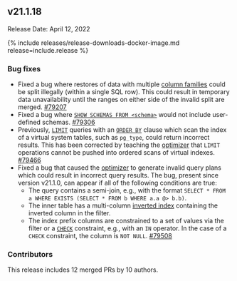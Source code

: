 ## v21.1.18

Release Date: April 12, 2022

{% include releases/release-downloads-docker-image.md release=include.release %}


<h3 id="v21-1-18-bug-fixes">Bug fixes</h3>

- Fixed a bug where restores of data with multiple [column families](https://www.cockroachlabs.com/docs/v21.1/column-families) could be split illegally (within a single SQL row). This could result in temporary data unavailability until the ranges on either side of the invalid split are merged. [#79207][#79207]
- Fixed a bug where [`SHOW SCHEMAS FROM <schema>`](https://www.cockroachlabs.com/docs/v21.1/show-schemas) would not include user-defined schemas. [#79306][#79306]
- Previously, [`LIMIT`](https://www.cockroachlabs.com/docs/v21.1/limit-offset) queries with an [`ORDER BY`](https://www.cockroachlabs.com/docs/v21.1/order-by) clause which scan the index of a virtual system tables, such as `pg_type`, could return incorrect results. This has been corrected by teaching the [optimizer](https://www.cockroachlabs.com/docs/v21.1/cost-based-optimizer) that `LIMIT` operations cannot be pushed into ordered scans of virtual indexes. [#79466][#79466]
- Fixed a bug that caused the [optimizer](https://www.cockroachlabs.com/docs/v21.1/cost-based-optimizer) to generate invalid query plans which could result in incorrect query results. The bug, present since version v21.1.0, can appear if all of the following conditions are true:
    - The query contains a semi-join, e.g., with the format `SELECT * FROM a WHERE EXISTS (SELECT * FROM b WHERE a.a @> b.b)`.
    - The inner table has a multi-column [inverted index](https://www.cockroachlabs.com/docs/v21.1/inverted-indexes) containing the inverted column in the filter.
    - The index prefix columns are constrained to a set of values via the filter or a [`CHECK`](https://www.cockroachlabs.com/docs/v21.1/check) constraint, e.g., with an `IN` operator. In the case of a `CHECK` constraint, the column is `NOT NULL`. [#79508][#79508]

<h3 id="v21-1-18-contributors">Contributors</h3>

This release includes 12 merged PRs by 10 authors.

[#79207]: https://github.com/cockroachdb/cockroach/pull/79207
[#79306]: https://github.com/cockroachdb/cockroach/pull/79306
[#79466]: https://github.com/cockroachdb/cockroach/pull/79466
[#79508]: https://github.com/cockroachdb/cockroach/pull/79508
